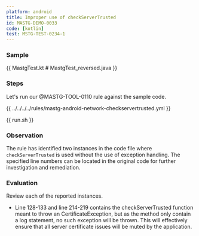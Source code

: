 ```yaml
---
platform: android
title: Improper use of checkServerTrusted
id: MASTG-DEMO-0033
code: [kotlin]
test: MSTG-TEST-0234-1
---
```


### Sample

{{ MastgTest.kt # MastgTest_reversed.java }}

### Steps

Let's run our @MASTG-TOOL-0110 rule against the sample code.

{{ ../../../../rules/mastg-android-network-checkservertrusted.yml }}

{{ run.sh }}

### Observation

The rule has identified two instances in the code file where `checkServerTrusted` is used without the use of exception handling. The specified line numbers can be located in the original code for further investigation and remediation.

### Evaluation

Review each of the reported instances.

- Line 128-133 and line 214-219 contains the checkServerTrusted function meant to throw an CertificateException, but as the method only contain a log statement, no such exception will be thrown. This will effectively ensure that all server certificate issues will be muted by the application.
